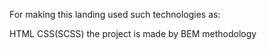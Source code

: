 For making this landing used such technologies as:

HTML
CSS(SCSS)
the project is made by BEM methodology
